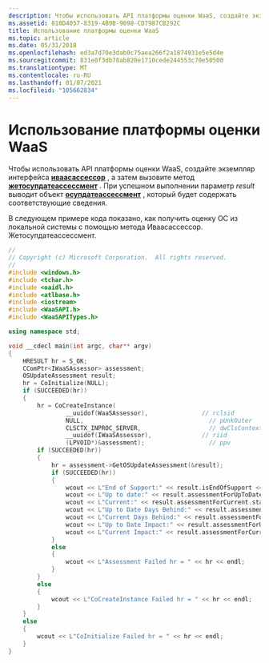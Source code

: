 ```yaml
---
description: Чтобы использовать API платформы оценки WaaS, создайте экземпляр интерфейса Иваасассессор, а затем вызовите метод Жетосупдатеассессмент.
ms.assetid: 810D4057-8319-4B9B-9098-CD7987CB292C
title: Использование платформы оценки WaaS
ms.topic: article
ms.date: 05/31/2018
ms.openlocfilehash: ed3a7d70e3dab0c75aea266f2a1874931e5e5d4e
ms.sourcegitcommit: 831e8f3db78ab820e1710cede244553c70e50500
ms.translationtype: MT
ms.contentlocale: ru-RU
ms.lasthandoff: 01/07/2021
ms.locfileid: "105662834"
---
```

# <a name="using-the-waas-assessment-platform"></a>Использование платформы оценки WaaS

Чтобы использовать API платформы оценки WaaS, создайте экземпляр интерфейса [**иваасассессор**](/windows/desktop/api/waasapi/nn-waasapi-iwaasassessor) , а затем вызовите метод [**жетосупдатеассессмент**](/windows/desktop/api/waasapi/nf-waasapi-iwaasassessor-getosupdateassessment) . При успешном выполнении параметр *result* выводит объект [**осупдатеассессмент**](/windows/win32/api/waasapitypes/ns-waasapitypes-osupdateassessment) , который будет содержать соответствующие сведения.

В следующем примере кода показано, как получить оценку ОС из локальной системы с помощью метода Иваасассессор. Жетосупдатеассессмент.


```C++
//
// Copyright (c) Microsoft Corporation.  All rights reserved.
//
#include <windows.h>
#include <tchar.h>
#include <oaidl.h>
#include <atlbase.h>
#include <iostream>
#include <WaaSAPI.h>
#include <WaaSAPITypes.h>

using namespace std;

void __cdecl main(int argc, char** argv)
{
    HRESULT hr = S_OK;
    CComPtr<IWaaSAssessor> assessment;
    OSUpdateAssessment result;
    hr = CoInitialize(NULL);
    if (SUCCEEDED(hr))
    {
        hr = CoCreateInstance(
                __uuidof(WaaSAssessor),               // rclsid
                NULL,                                   // pUnkOuter
                CLSCTX_INPROC_SERVER,                   // dwClsContext
                __uuidof(IWaaSAssessor),              // riid
                (LPVOID*)&assessment);                  // ppv
        if (SUCCEEDED(hr))
        {
            hr = assessment->GetOSUpdateAssessment(&result);
            if (SUCCEEDED(hr))
            {
                wcout << L"End of Support:" << result.isEndOfSupport << endl;
                wcout << L"Up to date:" << result.assessmentForUpToDate.status << endl;
                wcout << L"Current:" << result.assessmentForCurrent.status << endl;
                wcout << L"Up to Date Days Behind:" << result.assessmentForUpToDate.daysOutOfDate << endl;
                wcout << L"Current Days Behind:" << result.assessmentForCurrent.daysOutOfDate << endl;
                wcout << L"Up to Date Impact:" << result.assessmentForUpToDate.impact << endl;
                wcout << L"Current Impact:" << result.assessmentForCurrent.impact << endl;
            }
            else
            {
                wcout << L"Assessment Failed hr = " << hr << endl;
            }
        }
        else
        {
            wcout << L"CoCreateInstance Failed hr = " << hr << endl;
        }
    }
    else
    {
        wcout << L"CoInitialize Failed hr = " << hr << endl;
    }
}
```



 

 



